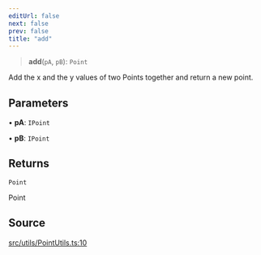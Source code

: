 ```yaml
---
editUrl: false
next: false
prev: false
title: "add"
---
```


> **add**(`pA`, `pB`): `Point`

Add the x and the y values of two Points together and return a new point.

## Parameters

• **pA**: `IPoint`

• **pB**: `IPoint`

## Returns

`Point`

Point

## Source

[src/utils/PointUtils.ts:10](https://github.com/relishinc/dill-pixel/blob/c79d8e8552aaa0f13a29535c819ae67d025b4669/src/utils/PointUtils.ts#L10)
